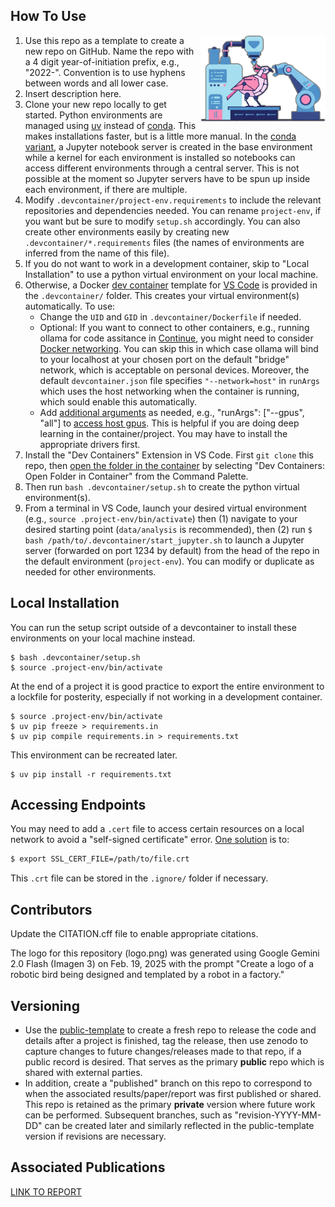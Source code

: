 How To Use
---

<img src="logo.png" align="right" width=200 />

1. Use this repo as a template to create a new repo on GitHub. Name the repo with a 4 digit year-of-initiation prefix, e.g., "2022-". Convention is to use hyphens between words and all lower case.
2. Insert description here.
3. Clone your new repo locally to get started. Python environments are managed using [uv](https://docs.astral.sh/uv/) instead of [conda](https://docs.conda.io/projects/conda/en/latest/user-guide/getting-started.html). This makes installations faster, but is a little more manual. In the [conda variant](https://github.com/mahynski/conda-project-template), a Jupyter notebook server is created in the base environment while a kernel for each environment is installed so notebooks can access different environments through a central server.  This is not possible at the moment so Jupyter servers have to be spun up inside each environment, if there are multiple.
4. Modify `.devcontainer/project-env.requirements` to include the relevant repositories and dependencies needed.  You can rename `project-env`, if you want but be sure to modify `setup.sh` accordingly.  You can also create other environments easily by creating new `.devcontainer/*.requirements` files (the names of environments are inferred from the name of this file).
5. If you do not want to work in a development container, skip to "Local Installation" to use a python virtual environment on your local machine.
6. Otherwise, a Docker [dev container](https://code.visualstudio.com/docs/devcontainers/containers) template for [VS Code](https://code.visualstudio.com/) is provided in the `.devcontainer/` folder.  This creates your virtual environment(s) automatically. To use:
   * Change the `UID` and `GID` in `.devcontainer/Dockerfile` if needed.
   * Optional: If you want to connect to other containers, e.g., running ollama for code assitance in [Continue](https://docs.continue.dev/), you might need to consider [Docker networking](https://docs.docker.com/engine/network/tutorials/standalone/). You can skip this in which case ollama will bind to your localhost at your chosen port on the default "bridge" network, which is acceptable on personal devices. Moreover, the default `devcontainer.json` file specifies `"--network=host"` in `runArgs` which uses the host networking when the container is running, which sould enable this automatically.
   * Add [additional arguments](https://containers.dev/implementors/json_reference/) as needed, e.g., "runArgs": ["--gpus", "all"] to [access host gpus](https://stackoverflow.com/questions/25185405/using-gpu-from-a-docker-container). This is helpful if you are doing deep learning in the container/project. You may have to install the appropriate drivers first.
7. Install the "Dev Containers" Extension in VS Code. First `git clone` this repo, then [open the folder in the container](https://code.visualstudio.com/docs/devcontainers/containers#_quick-start-open-an-existing-folder-in-a-container) by selecting "Dev Containers: Open Folder in Container" from the Command Palette.
8. Then run `bash .devcontainer/setup.sh` to create the python virtual environment(s).
9. From a terminal in VS Code, launch your desired virtual environment (e.g., `source .project-env/bin/activate`) then (1) navigate to your desired starting point (`data/analysis` is recommended), then (2) run `$ bash /path/to/.devcontainer/start_jupyter.sh` to launch a Jupyter server (forwarded on port 1234 by default) from the head of the repo in the default environment (`project-env`).  You can modify or duplicate as needed for other environments.

Local Installation
---

You can run the setup script outside of a devcontainer to install these environments on your local machine instead.

```code
$ bash .devcontainer/setup.sh
$ source .project-env/bin/activate
```

At the end of a project it is good practice to export the entire environment to a lockfile for posterity, especially if not working in a development container.

```code
$ source .project-env/bin/activate
$ uv pip freeze > requirements.in
$ uv pip compile requirements.in > requirements.txt
```

This environment can be recreated later.

```code
$ uv pip install -r requirements.txt
```

Accessing Endpoints
---
You may need to add a `.cert` file to access certain resources on a local network to avoid a "self-signed certificate" error.  [One solution](https://gist.github.com/anhldbk/8ef2d465152dd4b31429725f4534603f) is to:

~~~bash
$ export SSL_CERT_FILE=/path/to/file.crt
~~~

This `.crt` file can be stored in the `.ignore/` folder if necessary.

Contributors
---

Update the CITATION.cff file to enable appropriate citations.  

The logo for this repository (logo.png) was generated using Google Gemini 2.0 Flash (Imagen 3) on Feb. 19, 2025 with the prompt "Create a logo of a robotic bird being designed and templated by a robot in a factory."

Versioning
---

* Use the [public-template](https://github.com/mahynski/public-template) to create a fresh repo to release the code and details after a project is finished, tag the release, then use zenodo to capture changes to future changes/releases made to that repo, if a public record is desired. That serves as the primary **public** repo which is shared with external parties.
* In addition, create a "published" branch on this repo to correspond to when the associated results/paper/report was first published or shared. This repo is retained as the primary **private** version where future work can be performed. Subsequent branches, such as "revision-YYYY-MM-DD" can be created later and similarly reflected in the public-template version if revisions are necessary. 

Associated Publications
---

[LINK TO REPORT]()
